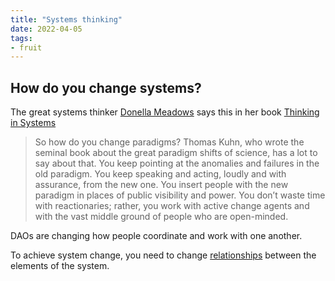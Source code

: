 ```yaml
---
title: "Systems thinking"
date: 2022-04-05
tags:
- fruit
---
```


## How do you change systems?
The great systems thinker [Donella Meadows](/notes/Donella%20Meadows.md) says this in her book [Thinking in Systems](notes/Thinking%20in%20Systems.md)

>So how do you change paradigms? Thomas Kuhn, who wrote the seminal book about the great paradigm shifts of science, has a lot to say about that. You keep pointing at the anomalies and failures in the old paradigm. You keep speaking and acting, loudly and with assurance, from the new one. You insert people with the new paradigm in places of public visibility and power. You don’t waste time with reactionaries; rather, you work with active change agents and with the vast middle ground of people who are open-minded.

DAOs are changing how people coordinate and work with one another. 

To achieve system change, you need to change [relationships](/notes/Relationships.md) between the elements of the system.



